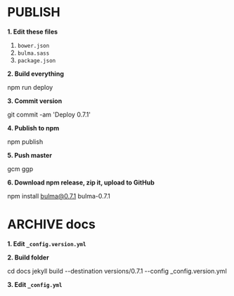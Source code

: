 # PUBLISH

**1. Edit these files**

1. `bower.json`
2. `bulma.sass`
3. `package.json`

**2. Build everything**

npm run deploy

**3. Commit version**

git commit -am 'Deploy 0.7.1'

**4. Publish to npm**

npm publish

**5. Push master**

gcm
ggp

**6. Download npm release, zip it, upload to GitHub**

npm install bulma@0.7.1
bulma-0.7.1

# ARCHIVE docs

**1. Edit `_config.version.yml`**

**2. Build folder**

cd docs
jekyll build --destination versions/0.7.1 --config _config.version.yml

**3. Edit `_config.yml`**
